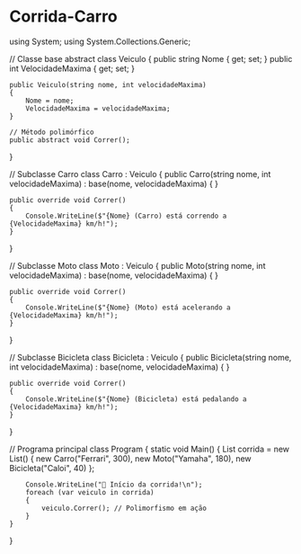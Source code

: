 # Corrida-Carro
using System;
using System.Collections.Generic;

// Classe base
abstract class Veiculo
{
    public string Nome { get; set; }
    public int VelocidadeMaxima { get; set; }

    public Veiculo(string nome, int velocidadeMaxima)
    {
        Nome = nome;
        VelocidadeMaxima = velocidadeMaxima;
    }

    // Método polimórfico
    public abstract void Correr();
}

// Subclasse Carro
class Carro : Veiculo
{
    public Carro(string nome, int velocidadeMaxima) : base(nome, velocidadeMaxima) { }

    public override void Correr()
    {
        Console.WriteLine($"{Nome} (Carro) está correndo a {VelocidadeMaxima} km/h!");
    }
}

// Subclasse Moto
class Moto : Veiculo
{
    public Moto(string nome, int velocidadeMaxima) : base(nome, velocidadeMaxima) { }

    public override void Correr()
    {
        Console.WriteLine($"{Nome} (Moto) está acelerando a {VelocidadeMaxima} km/h!");
    }
}

// Subclasse Bicicleta
class Bicicleta : Veiculo
{
    public Bicicleta(string nome, int velocidadeMaxima) : base(nome, velocidadeMaxima) { }

    public override void Correr()
    {
        Console.WriteLine($"{Nome} (Bicicleta) está pedalando a {VelocidadeMaxima} km/h!");
    }
}

// Programa principal
class Program
{
    static void Main()
    {
        List<Veiculo> corrida = new List<Veiculo>()
        {
            new Carro("Ferrari", 300),
            new Moto("Yamaha", 180),
            new Bicicleta("Caloi", 40)
        };

        Console.WriteLine("🏁 Início da corrida!\n");
        foreach (var veiculo in corrida)
        {
            veiculo.Correr(); // Polimorfismo em ação
        }
    }
}
